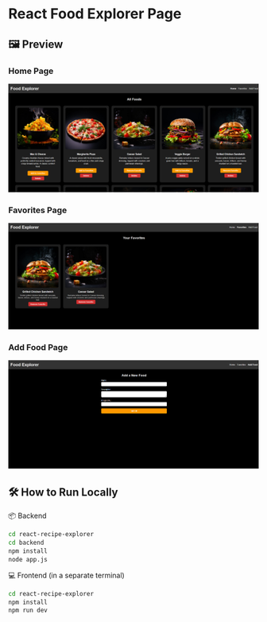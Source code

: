 # React Food Explorer Page

## 🖼️ Preview

### Home Page  
![Home Page](./react-recipe-explorer/assets/ReactFoodHomePage.png)

### Favorites Page  
![Favorites Page](./react-recipe-explorer/assets/ReactFoodFavoritesPage.png)

### Add Food Page  
![Add Food Page](./react-recipe-explorer/assets/ReactFoodAddPage.png)

## 🛠️ How to Run Locally
📦 Backend
```bash
cd react-recipe-explorer
cd backend
npm install
node app.js
```
💻 Frontend (in a separate terminal)
```bash
cd react-recipe-explorer
npm install
npm run dev
